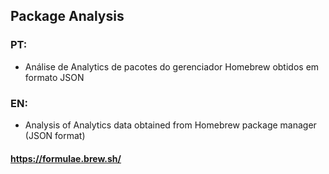 ## Package Analysis 

### PT: 
- Análise de Analytics de pacotes do gerenciador Homebrew obtidos em formato JSON 

### EN: 
- Analysis of Analytics data obtained from Homebrew package manager (JSON format)

#### https://formulae.brew.sh/
